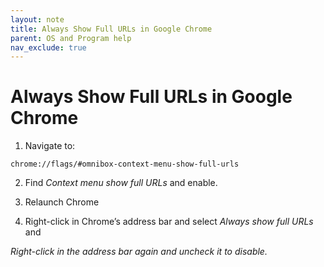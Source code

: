 ```yaml
---
layout: note
title: Always Show Full URLs in Google Chrome
parent: OS and Program help
nav_exclude: true
---
```


# Always Show Full URLs in Google Chrome
1. Navigate to:
```
chrome://flags/#omnibox-context-menu-show-full-urls
```

2. Find *Context menu show full URLs* and enable.

3. Relaunch Chrome

4. Right-click in Chrome’s address bar and select *Always show full URLs* and

*Right-click in the address bar again and uncheck it to disable.*

